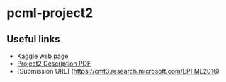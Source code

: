 # pcml-project2


## Useful links
* [Kaggle web page](https://inclass.kaggle.com/c/epfml-rec-sys)    
* [Project2 Description PDF](https://github.com/epfml/ML_course/blob/master/projects/project2/project2_description.pdf)  
* [Submission URL] (https://cmt3.research.microsoft.com/EPFML2016)

